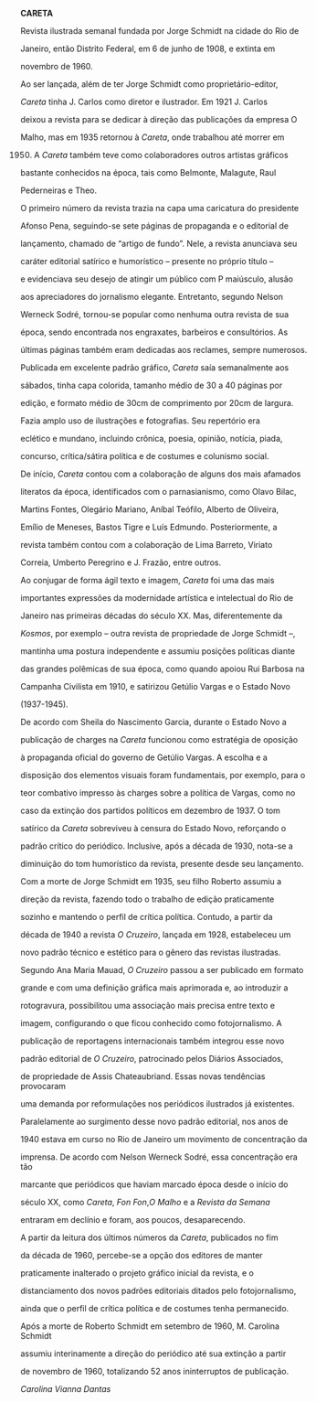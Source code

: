 **CARETA**



Revista ilustrada semanal fundada por Jorge Schmidt na cidade do Rio de

Janeiro, então Distrito Federal, em 6 de junho de 1908, e extinta em

novembro de 1960.



Ao ser lançada, além de ter Jorge Schmidt como proprietário-editor,

*Careta* tinha J. Carlos como diretor e ilustrador. Em 1921 J. Carlos

deixou a revista para se dedicar à direção das publicações da empresa O

Malho, mas em 1935 retornou à *Careta*, onde trabalhou até morrer em

1950. A *Careta* também teve como colaboradores outros artistas gráficos

bastante conhecidos na época, tais como Belmonte, Malagute, Raul

Pederneiras e Theo.



O primeiro número da revista trazia na capa uma caricatura do presidente

Afonso Pena, seguindo-se sete páginas de propaganda e o editorial de

lançamento, chamado de “artigo de fundo”. Nele, a revista anunciava seu

caráter editorial satírico e humorístico – presente no próprio título –

e evidenciava seu desejo de atingir um público com P maiúsculo, alusão

aos apreciadores do jornalismo elegante. Entretanto, segundo Nelson

Werneck Sodré, tornou-se popular como nenhuma outra revista de sua

época, sendo encontrada nos engraxates, barbeiros e consultórios. As

últimas páginas também eram dedicadas aos reclames, sempre numerosos.



Publicada em excelente padrão gráfico, *Careta* saía semanalmente aos

sábados, tinha capa colorida, tamanho médio de 30 a 40 páginas por

edição, e formato médio de 30cm de comprimento por 20cm de largura.

Fazia amplo uso de ilustrações e fotografias. Seu repertório era

eclético e mundano, incluindo crônica, poesia, opinião, notícia, piada,

concurso, crítica/sátira política e de costumes e colunismo social.



De início, *Careta* contou com a colaboração de alguns dos mais afamados

literatos da época, identificados com o parnasianismo, como Olavo Bilac,

Martins Fontes, Olegário Mariano, Aníbal Teófilo, Alberto de Oliveira,

Emílio de Meneses, Bastos Tigre e Luís Edmundo. Posteriormente, a

revista também contou com a colaboração de Lima Barreto, Viriato

Correia, Umberto Peregrino e J. Frazão, entre outros.



Ao conjugar de forma ágil texto e imagem, *Careta* foi uma das mais

importantes expressões da modernidade artística e intelectual do Rio de

Janeiro nas primeiras décadas do século XX. Mas, diferentemente da

*Kosmos*, por exemplo – outra revista de propriedade de Jorge Schmidt –,

mantinha uma postura independente e assumiu posições políticas diante

das grandes polêmicas de sua época, como quando apoiou Rui Barbosa na

Campanha Civilista em 1910, e satirizou Getúlio Vargas e o Estado Novo

(1937-1945).



De acordo com Sheila do Nascimento Garcia, durante o Estado Novo a

publicação de charges na *Careta* funcionou como estratégia de oposição

à propaganda oficial do governo de Getúlio Vargas. A escolha e a

disposição dos elementos visuais foram fundamentais, por exemplo, para o

teor combativo impresso às charges sobre a política de Vargas, como no

caso da extinção dos partidos políticos em dezembro de 1937. O tom

satírico da *Careta* sobreviveu à censura do Estado Novo, reforçando o

padrão crítico do periódico. Inclusive, após a década de 1930, nota-se a

diminuição do tom humorístico da revista, presente desde seu lançamento.



Com a morte de Jorge Schmidt em 1935, seu filho Roberto assumiu a

direção da revista, fazendo todo o trabalho de edição praticamente

sozinho e mantendo o perfil de crítica política. Contudo, a partir da

década de 1940 a revista *O Cruzeiro*, lançada em 1928, estabeleceu um

novo padrão técnico e estético para o gênero das revistas ilustradas.

Segundo Ana Maria Mauad, *O Cruzeiro* passou a ser publicado em formato

grande e com uma definição gráfica mais aprimorada e, ao introduzir a

rotogravura, possibilitou uma associação mais precisa entre texto e

imagem, configurando o que ficou conhecido como fotojornalismo. A

publicação de reportagens internacionais também integrou esse novo

padrão editorial de *O Cruzeiro*, patrocinado pelos Diários Associados,

de propriedade de Assis Chateaubriand. Essas novas tendências provocaram

uma demanda por reformulações nos periódicos ilustrados já existentes.



Paralelamente ao surgimento desse novo padrão editorial, nos anos de

1940 estava em curso no Rio de Janeiro um movimento de concentração da

imprensa. De acordo com Nelson Werneck Sodré, essa concentração era tão

marcante que periódicos que haviam marcado época desde o início do

século XX, como *Careta*, *Fon Fon*,*O Malho* e a *Revista da Semana*

entraram em declínio e foram, aos poucos, desaparecendo.



A partir da leitura dos últimos números da *Careta*, publicados no fim

da década de 1960, percebe-se a opção dos editores de manter

praticamente inalterado o projeto gráfico inicial da revista, e o

distanciamento dos novos padrões editoriais ditados pelo fotojornalismo,

ainda que o perfil de crítica política e de costumes tenha permanecido.



Após a morte de Roberto Schmidt em setembro de 1960, M. Carolina Schmidt

assumiu interinamente a direção do periódico até sua extinção a partir

de novembro de 1960, totalizando 52 anos ininterruptos de publicação.



*Carolina Vianna Dantas*



